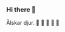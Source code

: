 ### Hi there 👋

<!--
**Kaunis2020/Kaunis2020** is a ✨ _special_ ✨ repository because its `README.md` (this file) appears on your GitHub profile.
-->
Älskar djur.   :sparkling_heart:  :sparkling_heart:  :sparkling_heart:  :sparkling_heart:  :sparkling_heart:
       
